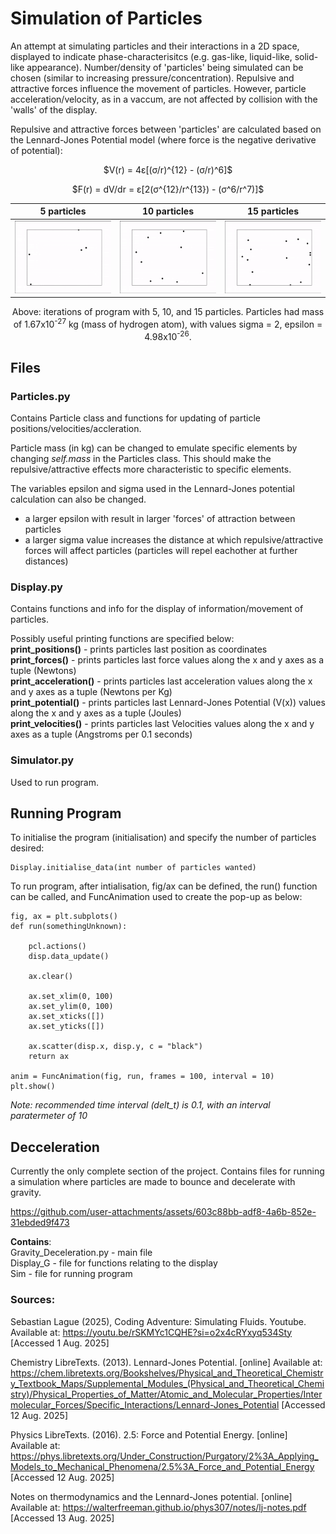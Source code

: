 # Simulation of Particles
An attempt at simulating particles and their interactions in a 2D space, displayed to indicate phase-characterisitcs (e.g. gas-like, liquid-like, solid-like appearance). Number/density of 'particles' being simulated can be chosen (similar to increasing pressure/concentration). Repulsive and attractive forces influence the movement of particles. However, particle acceleration/velocity, as in a vaccum, are not affected by collision with the 'walls' of the display.

Repulsive and attractive forces between 'particles' are calculated based on the Lennard-Jones Potential model (where force is the negative derivative of potential):
<p align="center">
$V(r) = 4ε[(σ/r)^{12} - (σ/r)^6]$    
</p>
<p align="center"> 
$F(r) = dV/dr = ε[2(σ^{12}/r^{13}) - (σ^6/r^7)]$
</p>

5 particles|10 particles|15 particles
--|--|--
![](https://github.com/EvaWXHenderson/Particles/blob/main/readme%20-%20material/Screen%20Recording%202025-08-15%20at%2017.08.51.gif)|![](https://github.com/EvaWXHenderson/Particles/blob/main/readme%20-%20material/B0C7FB56-5DD5-49C5-98AE-70AC33EA50FC.gif)|![](https://github.com/EvaWXHenderson/Particles/blob/main/readme%20-%20material/8B1F33E0-E6ED-4660-A8FB-7937B63FF80E.gif)
<p align="center">
Above: iterations of program with 5, 10, and 15 particles. Particles had mass of 1.67x10<sup>-27</sup> kg (mass of hydrogen atom), with values sigma = 2, epsilon = 4.98x10<sup>-26</sup>.
</p>

## Files
### Particles.py
Contains Particle class and functions for updating of particle positions/velocities/accleration.

Particle mass (in kg) can be changed to emulate specific elements by changing *self.mass* in the Particles class. This should make the repulsive/attractive effects more characteristic to specific elements.

The variables epsilon and sigma used in the Lennard-Jones potential calculation can also be changed.
- a larger epsilon with result in larger 'forces' of attraction between particles
- a larger sigma value increases the distance at which repulsive/attractive forces will affect particles (particles will repel eachother at further distances)

### Display.py
Contains functions and info for the display of information/movement of particles.


Possibly useful printing functions are specified below:    
**print_positions()** - prints particles last position as coordinates    
**print_forces()** - prints particles last force values along the x and y axes as a tuple (Newtons)    
**print_acceleration()** - prints particles last acceleration values along the x and y axes as a tuple (Newtons per Kg)    
**print_potential()** - prints particles last Lennard-Jones Potential (V(x)) values along the x and y axes as a tuple (Joules)    
**print_velocities()** - prints particles last Velocities values along the x and y axes as a tuple (Angstroms per 0.1 seconds)

### Simulator.py
Used to run program.

## Running Program
To initialise the program (initialisation) and specify the number of particles desired:
```
Display.initialise_data(int number of particles wanted)
```
To run program, after intialisation, fig/ax can be defined, the run() function can be called, and FuncAnimation used to create the pop-up as below:
```
fig, ax = plt.subplots()
def run(somethingUnknown):
    
    pcl.actions()
    disp.data_update()
    
    ax.clear()

    ax.set_xlim(0, 100)
    ax.set_ylim(0, 100)
    ax.set_xticks([])
    ax.set_yticks([])

    ax.scatter(disp.x, disp.y, c = "black")
    return ax

anim = FuncAnimation(fig, run, frames = 100, interval = 10)
plt.show()
```
*Note: recommended time interval (delt_t) is 0.1, with an interval paratermeter of 10*

## Decceleration
Currently the only complete section of the project. Contains files for running a simulation where particles are made to bounce and decelerate with gravity.

https://github.com/user-attachments/assets/603c88bb-adf8-4a6b-852e-31ebded9f473

**Contains**:    
Gravity_Deceleration.py - main file    
Display_G - file for functions relating to the display    
Sim - file for running program

### Sources:
Sebastian Lague (2025), Coding Adventure: Simulating Fluids. Youtube. Available at: https://youtu.be/rSKMYc1CQHE?si=o2x4cRYxyq534Sty [Accessed 1 Aug. 2025]

Chemistry LibreTexts. (2013). Lennard-Jones Potential. [online] Available at: https://chem.libretexts.org/Bookshelves/Physical_and_Theoretical_Chemistry_Textbook_Maps/Supplemental_Modules_(Physical_and_Theoretical_Chemistry)/Physical_Properties_of_Matter/Atomic_and_Molecular_Properties/Intermolecular_Forces/Specific_Interactions/Lennard-Jones_Potential [Accessed 12 Aug. 2025]

Physics LibreTexts. (2016). 2.5: Force and Potential Energy. [online] Available at: https://phys.libretexts.org/Under_Construction/Purgatory/2%3A_Applying_Models_to_Mechanical_Phenomena/2.5%3A_Force_and_Potential_Energy [Accessed 12 Aug. 2025]

Notes on thermodynamics and the Lennard-Jones potential. [online] Available at: https://walterfreeman.github.io/phys307/notes/lj-notes.pdf [Accessed 13 Aug. 2025]
